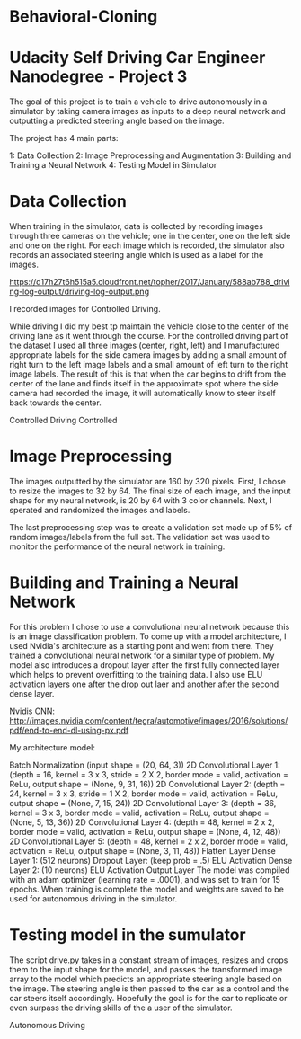 # Behavioral-Cloning

# Udacity Self Driving Car Engineer Nanodegree - Project 3

The goal of this project is to train a vehicle to drive autonomously in a simulator by taking camera images as inputs to a deep neural network and outputting a predicted steering angle based on the image.

The project has 4 main parts:

 1: Data Collection
 2: Image Preprocessing and Augmentation
 3: Building and Training a Neural Network
 4: Testing Model in Simulator

# Data Collection

When training in the simulator, data is collected by recording images through three cameras on the vehicle; one in the center, one on the left side and one on the right. For each image which is recorded, the simulator also records an associated steering angle which is used as a label for the images.

https://d17h27t6h515a5.cloudfront.net/topher/2017/January/588ab788_driving-log-output/driving-log-output.png


 I recorded images for Controlled Driving.

While driving I did my best tp maintain the vehicle close to the center of the driving lane as it went through the course. For the controlled driving part of the dataset I used all three images (center, right, left) and I manufactured appropriate labels for the side camera images by adding a small amount of right turn to the left image labels and a small amount of left turn to the right image labels. The result of this is that when the car begins to drift from the center of the lane and finds itself in the approximate spot where the side camera had recorded the image, it will automatically know to steer itself back towards the center.

Controlled Driving
Controlled

# Image Preprocessing 

The images outputted by the simulator are 160 by 320 pixels. First,  I chose to resize the images to 32 by 64. The final size of each image, and the input shape for my neural network, is 20 by 64 with 3 color channels. Next, I sperated and randomized the images and labels.

The last preprocessing step was to create a validation set made up of 5% of random images/labels from the full set. The validation set was used to monitor the performance of the neural network in training.

# Building and Training a Neural Network

For this problem I chose to use a convolutional neural network because this is an image classification problem. 
To come up with a model architecture, I used Nvidia's architecture as a starting pont and went from there. They trained a convolutional neural network for a similar type of problem.  My model also introduces a dropout layer after the first fully connected layer which helps to prevent overfitting to the training data. I also use ELU activation layers one after the drop out laer and another after the second dense layer.

Nvidis CNN: http://images.nvidia.com/content/tegra/automotive/images/2016/solutions/pdf/end-to-end-dl-using-px.pdf

My architecture model:

Batch Normalization (input shape = (20, 64, 3))
2D Convolutional Layer 1: (depth = 16, kernel = 3 x 3, stride = 2 X 2, border mode = valid, activation = ReLu, output shape = (None, 9, 31, 16))
2D Convolutional Layer 2: (depth = 24, kernel = 3 x 3, stride = 1 X 2, border mode = valid, activation = ReLu, output shape = (None, 7, 15, 24))
2D Convolutional Layer 3: (depth = 36, kernel = 3 x 3, border mode = valid, activation = ReLu, output shape = (None, 5, 13, 36))
2D Convolutional Layer 4: (depth = 48, kernel = 2 x 2, border mode = valid, activation = ReLu, output shape = (None, 4, 12, 48))
2D Convolutional Layer 5: (depth = 48, kernel = 2 x 2, border mode = valid, activation = ReLu, output shape = (None, 3, 11, 48))
Flatten Layer
Dense Layer 1: (512 neurons)
Dropout Layer: (keep prob = .5)
ELU Activation
Dense Layer 2: (10 neurons)
ELU Activation
Output Layer
The model was compiled with an adam optimizer (learning rate = .0001), and was set to train for 15 epochs.  When training is complete the model and weights are saved to be used for autonomous driving in the simulator.

# Testing model in the sumulator

The script drive.py takes in a constant stream of images, resizes and crops them to the input shape for the model, and passes the transformed image array to the model which predicts an appropriate steering angle based on the image. The steering angle is then passed to the car as a control and the car steers itself accordingly. Hopefully the goal is for the car to replicate or even surpass the driving skills of the a user of the simulator. 

Autonomous Driving
